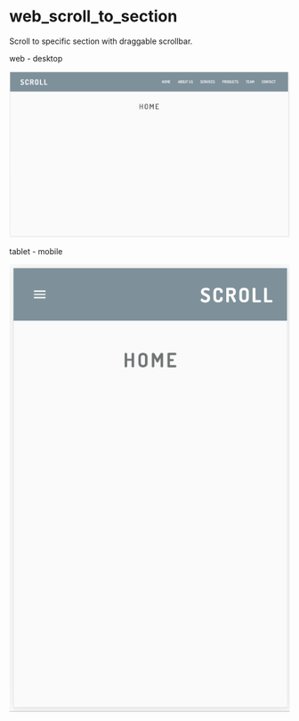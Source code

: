# web_scroll_to_section

Scroll to specific section with draggable scrollbar.

web - desktop

![](https://raw.githubusercontent.com/Sayeimehtap/web_scroll_to_section/main/assets/images_github/web_scroll.gif )


tablet - mobile

![](https://raw.githubusercontent.com/Sayeimehtap/web_scroll_to_section/main/assets/images_github/mobile_scroll.gif )
